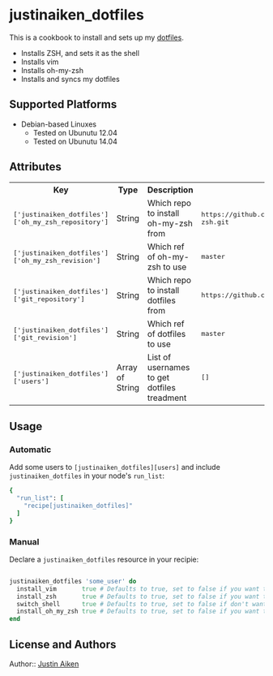 # justinaiken_dotfiles

This is a cookbook to install and sets up my [dotfiles](https://github.com/JustinAiken/dotfiles).

- Installs ZSH, and sets it as the shell
- Installs vim
- Installs oh-my-zsh
- Installs and syncs my dotfiles

## Supported Platforms

- Debian-based Linuxes
  - Tested on Ubunutu 12.04
  - Tested on Ubunutu 14.04

## Attributes

<table>
  <tr>
    <th>Key</th>
    <th>Type</th>
    <th>Description</th>
    <th>Default</th>
  </tr>
  <tr>
    <td><tt>['justinaiken_dotfiles']['oh_my_zsh_repository']</tt></td>
    <td>String</td>
    <td>Which repo to install oh-my-zsh from</td>
    <td><tt>https://github.com/robbyrussell/oh-my-zsh.git</tt></td>
  </tr>
  <tr>
    <td><tt>['justinaiken_dotfiles']['oh_my_zsh_revision']</tt></td>
    <td>String</td>
    <td>Which ref of oh-my-zsh to use</td>
    <td><tt>master</tt></td>
  </tr>
  <tr>
    <td><tt>['justinaiken_dotfiles']['git_repository']</tt></td>
    <td>String</td>
    <td>Which repo to install dotfiles from</td>
    <td><tt>https://github.com/JustinAiken/dotfiles.git</tt></td>
  </tr>
  <tr>
    <td><tt>['justinaiken_dotfiles']['git_revision']</tt></td>
    <td>String</td>
    <td>Which ref of dotfiles to use</td>
    <td><tt>master</tt></td>
  </tr>
  <tr>
    <td><tt>['justinaiken_dotfiles']['users']</tt></td>
    <td>Array of String</td>
    <td>List of usernames to get dotfiles treadment</td>
    <td><tt>[]</tt></td>
  </tr>
</table>

## Usage

### Automatic

Add some users to `[justinaiken_dotfiles][users]` and include `justinaiken_dotfiles` in your node's `run_list`:

```ruby
{
  "run_list": [
    "recipe[justinaiken_dotfiles]"
  ]
}
```

### Manual

Declare a `justinaiken_dotfiles` resource in your recipie:

```ruby

justinaiken_dotfiles 'some_user' do
  install_vim       true # Defaults to true, set to false if you want to skip installing vim
  install_zsh       true # Defaults to true, set to false if you want to skip installing zsh
  switch_shell      true # Defaults to true, set to false if don't want to change user's shell to zsh
  install_oh_my_zsh true # Defaults to true, set to false if you want to skip installing oh-my-zsh
end
```

## License and Authors

Author:: [Justin Aiken](https://github.com/JustinAiken)
